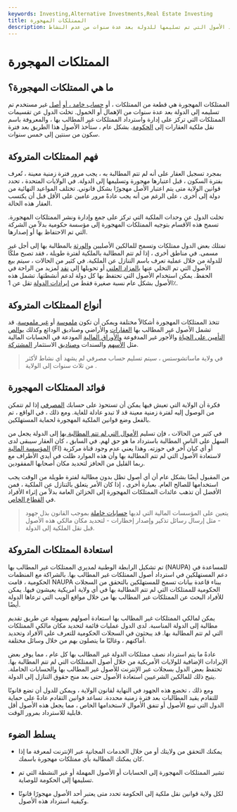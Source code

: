 ```yaml
---
keywords: Investing,Alternative Investments,Real Estate Investing
title: الممتلكات المهجورة
description: الممتلكات المهجورة هي أحد الأصول التي تم تسليمها للدولة بعد عدة سنوات من عدم النشاط.
---
```


# الممتلكات المهجورة
## ما هي الممتلكات المهجورة؟

الممتلكات المهجورة هي قطعة من الممتلكات ، أو [حساب خامد ، أو](/dormant-account) [أصل](/asset) غير مستخدم تم تسليمه إلى الدولة بعد عدة سنوات من الإهمال أو الخمول. تخلت الدول عن تقسيمات الممتلكات التي تركز على إدارة واسترداد الممتلكات غير المطالب بها ، والمعروفة باسم نقل ملكية العقارات إلى [الحكومة](/escheat). بشكل عام ، ستأخذ الأصول هذا الطريق بعد فترة سكون من سنتين إلى خمس سنوات.

## فهم الممتلكات المتروكة

بمجرد تسجيل العقار على أنه لم تتم المطالبة به ، يجب مرور فترة زمنية معينة ، تُعرف بفترة السكون ، قبل اعتبارها مهجورة وتسليمها إلى الدولة. في الولايات المتحدة ، تحدد قوانين الولاية متى يتم اعتبار الأصل مهجورًا بشكل قانوني. تختلف المواعيد النهائية من دولة إلى أخرى ، على الرغم من أنه يجب عادةً مرور عامين على الأقل قبل أن يكتسب العقار هذه الحالة.

تخلت الدول عن وحدات الملكية التي تركز على جمع وإدارة ونشر الممتلكات المهجورة. تسمح هذه الأقسام بتوجيه الممتلكات المهجورة إلى مؤسسة حكومية بدلاً من الشركة التي تم الاحتفاظ بها أو إصدارها.

تمتلك بعض الدول ممتلكات وتسمح للمالكين الأصليين [والورثة](/heir) بالمطالبة بها إلى أجل غير مسمى. في مناطق أخرى ، إذا لم تتم المطالبة بالملكية لفترة طويلة ، فقد تصبح ملكًا للدولة من خلال عملية تعرف باسم التنازل عن الملكية. في كثير من الحالات ، سيتم بيع الأصول التي تم التخلي عنها [بالمزاد العلني](/auction) أو تحويلها إلى [نقد](/cash) لمزيد من الراحة في الحفظ. يمكن استخدام الأصول التي تحتفظ بها كل دولة لدعم أنشطتها. تشمل هذه الأصول بشكل عام نسبة صغيرة فقط من [إيرادات الدولة](/revenue) تقل عن 1٪.

## أنواع الممتلكات المتروكة

تتخذ الممتلكات المهجورة أشكالاً مختلفة ويمكن أن تكون [ملموسة](/tangibleasset) أو [غير ملموسة](/intangibleasset). قد تشمل الأصول غير المطالب بها [العقارات](/realestate) والأراضي وصناديق الودائع وكذلك [بوالص التأمين على الحياة](/lifeinsurance) والأجور غير المدفوعة [والأوراق المالية](/security) المودعة في الحسابات المالية مثل [الأسهم](/stock) والسندات [وصناديق](/bond) الاستثمار [المشتركة](/mutualfund).

> في ولاية ماساتشوستس ، سيتم تسليم حساب مصرفي لم يشهد أي نشاط لأكثر من ثلاث سنوات إلى الولاية .

>

## فوائد الممتلكات المهجورة

فكرة أن الولاية التي تعيش فيها يمكن أن تستحوذ على حسابك [المصرفي](/checkingaccount) إذا لم تتمكن من الوصول إليه لفترة زمنية معينة قد لا تبدو عادلة للغاية. ومع ذلك ، في الواقع ، تم بالفعل وضع قوانين الملكية المهجورة لحماية المستهلكين.

في كثير من الحالات ، فإن تسليم [الأموال التي لم تتم المطالبة بها](/unclaimed-funds) إلى الدولة يجعل من السهل على الناس المطالبة باسترداد ما هو حق لهم. في السابق ، كان العقار سيبقى لدى [المؤسسة المالية](/financialinstitution) (FI) أو أي كيان آخر في حوزته. وهذا يعني عدم وجود قناة مركزية لاستعادة الأصول التي لم تتم المطالبة بها وأن هذه الموارد ظلت في أيدي الأطراف مع ربما القليل من الحافز لتحديد مكان أصحابها المفقودين.

من المقبول أيضًا بشكل عام أن أي أصول تظل بدون مطالبة لفترة طويلة من الوقت يجب استخدامها للصالح العام. بعبارة أخرى ، إذا كان الأمر يتعلق بالتنازل عن الملكية ، فمن الأفضل أن تذهب عائدات الممتلكات المهجورة إلى الخزائن العامة بدلاً من إثراء الأفراد في [القطاع الخاص](/private-sector).

> يتعين على المؤسسات المالية التي لديها [حسابات خاملة](/dormant-account) بموجب القانون بذل جهود - مثل إرسال رسائل تذكير وإصدار إخطارات - لتحديد مكان مالكي هذه الأصول قبل نقل الملكية إلى الدولة.

>

## استعادة الممتلكات المتروكة

تم تشكيل الرابطة الوطنية لمديري الممتلكات غير المطالب بها (NAUPA) للمساعدة في دعم المستهلكين في استرداد أصول الممتلكات غير المطالب بها. بالشراكة مع المنظمات الحكومية ، قامت NAUPA ببناء قاعدة بيانات تسمح للمستهلكين بالتحقق من السجلات الحكومية للممتلكات التي لم تتم المطالبة بها في أي ولاية أمريكية يعيشون فيها. يمكن للأفراد البحث عن الممتلكات غير المطالب بها من خلال مواقع الويب التي ترعاها الدولة أيضًا.

يمكن لمالكي الممتلكات غير المطالب بها استعادة أصولهم بسهولة عن طريق تقديم مطالبة إلى الدولة المناسبة. لدى الدول عمليات قائمة لتحديد مكان مالكي الممتلكات التي لم تتم المطالبة بها. قد يبحثون في السجلات الحكومية للتعرف على الأفراد وتحديد أماكنهم ، وغالبًا ما يتصلون بهم من خلال وسائل مختلفة.

عادةً ما يتم استرداد نصف ممتلكات الدولة غير المطالب بها كل عام ، مما يوفر بعض الإيرادات الإضافية للولايات الأمريكية من خلال أصول الممتلكات التي لم تتم المطالبة بها. تحتفظ بعض الدول بسجلات عبر الإنترنت للأصول غير المطالب بها والحسابات الخاملة. يتيح ذلك للمالكين الشرعيين استعادة الأصول حتى بعد منح حقوق التنازل إلى الدولة.

ومع ذلك ، تخضع هذه الجهود في النهاية لقانون الولاية ، ويمكن للدول أن تضع قانونًا للتقادم يقيد المطالبات بعد فترة زمنية محددة. تساعد قوانين التقادم عادةً على حماية الدول التي تبيع الأصول أو تنفق الأموال لاستخدامها الخاص ، مما يجعل هذه الأصول أقل قابلية للاسترداد بمرور الوقت.

## يسلط الضوء

- يمكنك التحقق من ولايتك أو من خلال الخدمات المجانية عبر الإنترنت لمعرفة ما إذا كان يمكنك المطالبة بأي ممتلكات مهجورة باسمك.

- تشير الممتلكات المهجورة إلى الحسابات أو الأصول المهملة أو غير النشطة التي تم تسليمها إلى الحكومة للوصاية.

- لكل ولاية قوانين نقل ملكية إلى الحكومة تحدد متى يعتبر أحد الأصول مهجورًا قانونًا وكيفية استرداد هذه الأصول.

